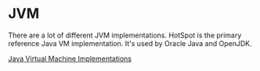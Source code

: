 # JVM

There are a lot of different JVM implementations. HotSpot is the primary reference Java VM implementation. It's used by Oracle Java and OpenJDK.

[Java Virtual Machine Implementations](https://docs.oracle.com/javase/specs/jvms/se9/html/index.html)

